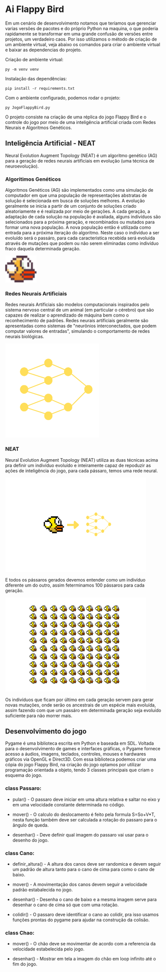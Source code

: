 # Ai Flappy Bird

Em um cenário de desenvolvimento notamos que teríamos que gerenciar varias versões de pacotes e do próprio Python na maquina, o que poderia rapidamente se transformar em uma grande confusão de versões entre projetos, um verdadeiro caos. Por isso utilizamos o método de criação de um ambiente virtual, veja abaixo os comandos para criar o ambiente virtual e baixar as dependencias do projeto. 

Criação de ambiente virtual: 
      
    py -m venv venv

Instalação das dependências: 

    pip install -r requirements.txt
    
Com o ambiente configurado, podemos rodar o projeto:

    py JogoFlappyBird.py

O projeto consiste na criação de uma réplica do jogo Flappy Bird e o controle do jogo por meio de uma inteligência artificial criada com Redes Neurais e Algoritmos Genéticos.  

## Inteligência Artificial - NEAT

Neural Evolution Augment Topology (NEAT) é um algoritmo genético (AG) para a geração de redes neurais artificiais em evolução (uma técnica de neuroevolução). 

### Algoritimos Genéticos 

Algoritmos Genéticos (AG) são implementados como uma simulação de computador em que uma população de representações abstratas de solução é selecionada em busca de soluções melhores. A evolução geralmente se inicia a partir de um conjunto de soluções criado aleatoriamente e é realizada por meio de gerações. A cada geração, a adaptação de cada solução na população é avaliada, alguns indivíduos são selecionados para a próxima geração, e recombinados ou mutados para formar uma nova população. A nova população então é utilizada como entrada para a próxima iteração do algoritmo.
Neste caso o indivíduo a ser evoluído será o passáro, para cada caracteristica recebida será evoluida através de mutações que podem ou não serem eliminadas como indivíduo fraco daquela determinada geração. 

<img src="https://github.com/VINIA6/AiFlappyBird/blob/master/imgs/bird1.png" width="100" height="85" />

### Redes Neurais Artificiais

Redes neurais Artificiais são modelos computacionais inspirados pelo sistema nervoso central de um animal (em particular o cérebro) que são capazes de realizar o aprendizado de máquina bem como o reconhecimento de padrões. Redes neurais artificiais geralmente são apresentadas como sistemas de "neurônios interconectados, que podem computar valores de entradas", simulando o comportamento de redes neurais biológicas.

<img src="https://github.com/VINIA6/AiFlappyBird/blob/master/imgs/config/rn.png" width="300" height="300" />

### NEAT

Neural Evolution Augment Topology (NEAT) utiliza as duas técnicas acima pra definir um indivíduo evoluído e inteiramente capaz de repoduzir as ações de inteligência do jogo, para cada pássaro, temos uma rede neural. 

<img src="https://github.com/VINIA6/AiFlappyBird/blob/master/imgs/config/birdRN.png" width="450" height="300" />

E todos os pássaros gerados devemos entender como um indivíduo diferente um do outro, assim feterminamos 100 pássaros para cada geração. 

<img src="https://github.com/VINIA6/AiFlappyBird/blob/master/imgs/config/100.png" width="450" height="300" />

Os indivíduos que ficam por último em cada geração servem para gerar novas mutações, onde serão os ancestrais de um espécie mais evoluída, assim fazendo com que um passáro em determinada geração seja evoluído suficiente para não morrer mais.

## Desenvolvimento do jogo 

Pygame é uma biblioteca escrita em Python e baseada em SDL.
Voltada para o desenvolvimento de games e interfaces gráficas, o Pygame fornece acesso a áudios, imagens, teclados, controles, mouses e hardwares gráficos via OpenGL e Direct3D.
Com essa biblioteca podemos criar uma cópia do jogo Flappy Bird, na criação do jogo optamos por utilizar programação orientada a objeto, tendo 3 classes principais que criam o esquema do jogo. 

### class Passaro: 

* pular() - O passaro deve iniciar em uma altura relativa e saltar no eixo y em uma velocidade constante determinada no código.
                  
* mover() - O calculo do deslocamento é feito pela formula S=So+V*T, nesta função também deve ser calculada a rotação do passaro para o ângulo de queda.
                  
* desenhar() - Deve definir qual imagem do passaro vai usar para o desenho do jogo. 

### class Cano: 

* definir_altura() - A altura dos canos deve ser randomica e devem seguir um padrão de altura tanto para o cano de cima para como o cano de baixo.
                  
* mover() - A movimentação dos canos devem seguir a velocidade padrão estabalecida no jogo. 
                  
* desenhar() - Desenha o cano de baixo e a mesma imagem serve para desenhar o cano de cima só que com uma rotação.
                  
* colidir() - O passaro deve identificar o cano ao colidir, pra isso usamos funções prontas do pygame para ajudar na construção da colisão.

### class Chao: 
                  
* mover() - O chão deve se movimentar de acordo com a referencia da velocidade estabelecida pelo jogo.
                  
* desenhar() - Mostrar em tela a imagem do chão em loop infinito até o fim do jogo. 
